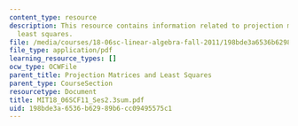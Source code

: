 ```yaml
---
content_type: resource
description: This resource contains information related to projection matrices and
  least squares.
file: /media/courses/18-06sc-linear-algebra-fall-2011/198bde3a6536b62989b6cc09495575c1_MIT18_06SCF11_Ses2.3sum.pdf
file_type: application/pdf
learning_resource_types: []
ocw_type: OCWFile
parent_title: Projection Matrices and Least Squares
parent_type: CourseSection
resourcetype: Document
title: MIT18_06SCF11_Ses2.3sum.pdf
uid: 198bde3a-6536-b629-89b6-cc09495575c1
---
```

